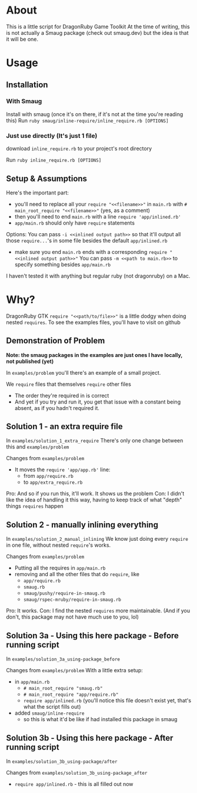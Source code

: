 # About
This is a little script for DragonRuby Game Toolkit
At the time of writing, this is not actually a Smaug package (check out smaug.dev) but the idea is that it will be one.

# Usage
## Installation
### With Smaug
Install with smaug (once it's on there, if it's not at the time you're reading this)
Run `ruby smaug/inline-require/inline_require.rb [OPTIONS]`

### Just use directly (It's just 1 file)
download `inline_require.rb` to your project's root directory

Run `ruby inline_require.rb [OPTIONS]`
## Setup & Assumptions

Here's the important part:
- you'll need to replace all your `require "<<filename>>"` in `main.rb` with `# main_root_require "<<filename>>"` (yes, as a comment)
- then you'll need to end `main.rb` with a line `require 'app/inlined.rb'`
- `app/main.rb` should only have `require` statements

Options:
You can pass `-i <<inlined output path>>` so that it'll output all those `require...`'s in some file besides the default `app/inlined.rb`
- make sure you end `main.rb` ends with a corresponding `require "<<inlined output path>>"`
You can pass `-m <<path to main.rb>>` to specify something besides `app/main.rb`

I haven't tested it with anything but regular ruby (not dragonruby) on a Mac.
# Why?
DragonRuby GTK `require "<<path/to/file>>"` is a little dodgy when doing nested `requires`.
To see the examples files, you'll have to visit on github

## Demonstration of Problem
__Note: the smaug packages in the examples are just ones I have locally, not published (yet)__

In `examples/problem` you'll there's an example of a small project.

We `require` files that themselves `require` other files

- The order they're required in is correct
- And yet if you try and run it, you get that issue with a constant being absent, as if you hadn't required it.

## Solution 1 - an extra require file
In `examples/solution_1_extra_require`
There's only one change between this and `examples/problem`

Changes from `examples/problem`
- It moves the `require 'app/app.rb'` line:
  - from `app/require.rb`
  - to `app/extra_require.rb`

Pro: And so if you run this, it'll work. It shows us the problem
Con: I didn't like the idea of handling it this way, having to keep track of what "depth" things `requires` happen

## Solution 2 - manually inlining everything
In `examples/solution_2_manual_inlining`
We know just doing every `require` in one file, without nested `require`'s works.

Changes from `examples/problem`
- Putting all the requires in `app/main.rb`
- removing and all the other files that do `require`, like
  - `app/require.rb`
  - `smaug.rb`
  - `smaug/pushy/require-in-smaug.rb`
  - `smaug/rspec-mruby/require-in-smaug.rb`

Pro: It works.
Con: I find the nested `requires` more maintainable. (And if you don't, this package may not have much use to you, lol)

## Solution 3a - Using this here package - Before running script
In `examples/solution_3a_using-package_before`

Changes from `examples/problem`
With a little extra setup:
- in `app/main.rb`
  - `# main_root_require "smaug.rb"`
  - `# main_root_require "app/require.rb"`
  - `require app/inlined.rb` (you'll notice this file doesn't exist yet, that's what the script fills out)
- added `smaug/inline-require`
  - so this is what it'd be like if had installed this package in smaug

## Solution 3b - Using this here package - After running script
In `examples/solution_3b_using-package/after`

Changes from `examples/solution_3b_using-package_after`
- `require app/inlined.rb` - this is all filled out now
